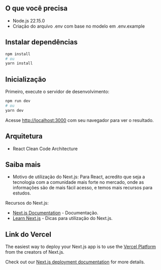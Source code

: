 ## O que você precisa

- Node.js 22.15.0
- Criação do arquivo .env com base no modelo em .env.example

## Instalar dependências

```bash
npm install
# ou
yarn install
```

## Inicialização

Primeiro, execute o servidor de desenvolvimento:

```bash
npm run dev
# ou
yarn dev
```

Acesse [http://localhost:3000](http://localhost:3000) com seu navegador para ver o resultado.

## Arquitetura

- React Clean Code Architecture

## Saiba mais

- Motivo de utilização do Next.js: Para React, acredito que seja a tecnologia com a comunidade mais forte no mercado, onde as informações são de mais fácil acesso, e temos mais recursos para estudos.

Recursos do Next.js:

- [Next.js Documentation](https://nextjs.org/docs) - Documentação.
- [Learn Next.js](https://nextjs.org/learn) - Dicas para utilização do Next.js.

## Link do Vercel

The easiest way to deploy your Next.js app is to use the [Vercel Platform](https://vercel.com/new?utm_medium=default-template&filter=next.js&utm_source=create-next-app&utm_campaign=create-next-app-readme) from the creators of Next.js.

Check out our [Next.js deployment documentation](https://nextjs.org/docs/app/building-your-application/deploying) for more details.

